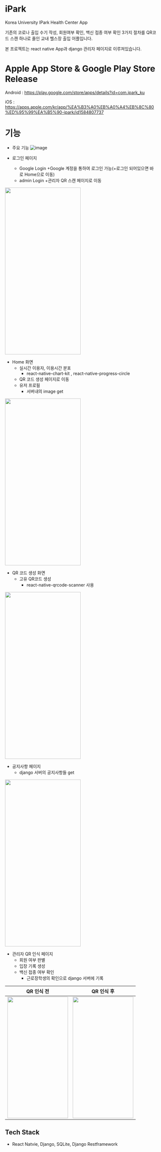 # iPark
Korea University IPark Health Center App

기존의 코로나 출입 수기 작성, 회원여부 확인, 백신 접종 여부 확인 3가지 절차를 QR코드 스캔 하나로 줄인 
교내 헬스장 출입 어플입니다.

본 프로젝트는 react native App과 django 관리자 페이지로 이루져있습니다.

# Apple App Store & Google Play Store Release

Android : https://play.google.com/store/apps/details?id=com.ipark_ku

iOS : https://apps.apple.com/kr/app/%EA%B3%A0%EB%A0%A4%EB%8C%80%ED%95%99%EA%B5%90-ipark/id1584807737

# 기능

+ 주요 기능
![image](https://user-images.githubusercontent.com/86222639/149765931-9b31945d-f95a-461f-9a69-19acc04fcd3d.png)

+ 로그인 페이지
  + Google Login 
    +Google 계정을 통하여 로그인 가능(+로그인 되어있으면 바로 Home으로 이동)
  + admin Login
    +관리자 QR 스캔 페이지로 이동
<img src="https://user-images.githubusercontent.com/86222639/149765967-e97ff3f0-02bc-42de-9ce8-4074c23e6048.png" width= "250" height="550">

+ Home 화면
  + 실시간 이용자, 이용시간 분포
    + react-native-chart-kit , react-native-progress-circle 
  + QR 코드 생성 페이지로 이동
  + 유저 프로필
    + 서버내의 image get 
  
<img src="https://user-images.githubusercontent.com/86222639/149771000-e4e67fea-f5a7-448c-81eb-f455f53a3978.png" width="250" height = "550">

+ QR 코드 생성 화면
  + 고유 QR코드 생성
    + react-native-qrcode-scanner 사용 
<img src="https://user-images.githubusercontent.com/86222639/149769914-ef47a15e-136f-4a9b-ba1d-4084eee863ae.png" width="250" height="550">

+ 공지사항 페이지
  + django 서버의 공지사항들 get
<img src="https://user-images.githubusercontent.com/86222639/149771193-d30787e2-cc24-4607-87f7-aa028c643a37.png" width="250" height="550">


+ 관리자 QR 인식 페이지
  + 회원 여부 판별
  + 입장 기록 생성
  + 백신 접종 여부 확인
    + 근로장학생의 확인으로 django 서버에 기록
    
|QR 인식 전 | QR 인식 후|
|:-:|:-:|
|<img src="https://user-images.githubusercontent.com/86222639/149775060-2c52c5da-b626-4a57-ac48-2ffcc9b7ea56.jpg" width="200" height="400">|<img src="https://user-images.githubusercontent.com/86222639/149774718-3dca34ff-3774-4bb3-a557-738333446d5b.png" width="200" height="400"> |


## Tech Stack 
- React Natvie, Django, SQLite, Django Restframework


